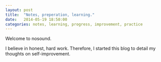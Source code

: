 ```yaml
---
layout: post
title:  "Notes, preperation, learning."
date:   2014-05-19 18:50:00 
categories: notes, learning, progress, improvement, practice 
---
```


Welcome to nosound.

I believe in honest, hard work. Therefore, I started this blog to detail my
thoughts on self-improvement. 
